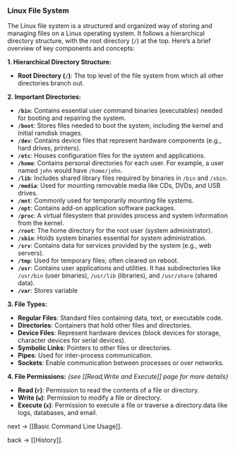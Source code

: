 ### Linux File System

The Linux file system is a structured and organized way of storing and managing files on a Linux operating system. It follows a hierarchical directory structure, with the root directory (`/`) at the top. Here’s a brief overview of key components and concepts:

**1. Hierarchical Directory Structure:**

- **Root Directory (`/`)**: The top level of the file system from which all other directories branch out.

**2. Important Directories:**

- **`/bin`**: Contains essential user command binaries (executables) needed for booting and repairing the system.
- **`/boot`**: Stores files needed to boot the system, including the kernel and initial ramdisk images.
- **`/dev`**: Contains device files that represent hardware components (e.g., hard drives, printers).
- **`/etc`**: Houses configuration files for the system and applications.
- **`/home`**: Contains personal directories for each user. For example, a user named `john` would have `/home/john`.
- **`/lib`**: Includes shared library files required by binaries in `/bin` and `/sbin`.
- **`/media`**: Used for mounting removable media like CDs, DVDs, and USB drives.
- **`/mnt`**: Commonly used for temporarily mounting file systems.
- **`/opt`**: Contains add-on application software packages.
- **`/proc`**: A virtual filesystem that provides process and system information from the kernel.
- **`/root`**: The home directory for the root user (system administrator).
- **`/sbin`**: Holds system binaries essential for system administration.
- **`/srv`**: Contains data for services provided by the system (e.g., web servers).
- **`/tmp`**: Used for temporary files; often cleared on reboot.
- **`/usr`**: Contains user applications and utilities. It has subdirectories like `/usr/bin` (user binaries), `/usr/lib` (libraries), and `/usr/share` (shared data).
- **`/var`**: Stores variable

 **3. File Types:**

- **Regular Files**: Standard files containing data, text, or executable code.
- **Directories**: Containers that hold other files and directories.
- **Device Files**: Represent hardware devices (block devices for storage, character devices for serial devices).
- **Symbolic Links**: Pointers to other files or directories.
- **Pipes**: Used for inter-process communication.
- **Sockets**: Enable communication between processes or over networks.

**4. File Permissions:**  *{see [[Read,Write and Execute]] page for more details}*

- **Read (`r`)**: Permission to read the contents of a file or directory.
- **Write (`w`)**: Permission to modify a file or directory.
- **Execute (`x`)**: Permission to execute a file or traverse a directory.data like logs, databases, and email.

next -> [[Basic Command Line Usage]].

back -> [[History]].